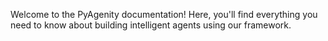 Welcome to the PyAgenity documentation! Here, you'll find everything you need to know about building intelligent agents using our framework.